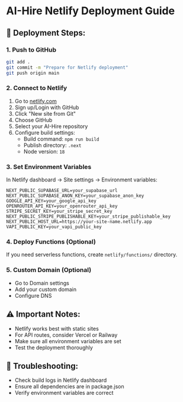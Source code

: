 # AI-Hire Netlify Deployment Guide

## 🚀 Deployment Steps:

### 1. Push to GitHub
```bash
git add .
git commit -m "Prepare for Netlify deployment"
git push origin main
```

### 2. Connect to Netlify
1. Go to [netlify.com](https://netlify.com)
2. Sign up/Login with GitHub
3. Click "New site from Git"
4. Choose GitHub
5. Select your AI-Hire repository
6. Configure build settings:
   - Build command: `npm run build`
   - Publish directory: `.next`
   - Node version: `18`

### 3. Set Environment Variables
In Netlify dashboard → Site settings → Environment variables:

```
NEXT_PUBLIC_SUPABASE_URL=your_supabase_url
NEXT_PUBLIC_SUPABASE_ANON_KEY=your_supabase_anon_key
GOOGLE_API_KEY=your_google_api_key
OPENROUTER_API_KEY=your_openrouter_api_key
STRIPE_SECRET_KEY=your_stripe_secret_key
NEXT_PUBLIC_STRIPE_PUBLISHABLE_KEY=your_stripe_publishable_key
NEXT_PUBLIC_HOST_URL=https://your-site-name.netlify.app
VAPI_PUBLIC_KEY=your_vapi_public_key
```

### 4. Deploy Functions (Optional)
If you need serverless functions, create `netlify/functions/` directory.

### 5. Custom Domain (Optional)
- Go to Domain settings
- Add your custom domain
- Configure DNS

## ⚠️ Important Notes:
- Netlify works best with static sites
- For API routes, consider Vercel or Railway
- Make sure all environment variables are set
- Test the deployment thoroughly

## 🔧 Troubleshooting:
- Check build logs in Netlify dashboard
- Ensure all dependencies are in package.json
- Verify environment variables are correct

